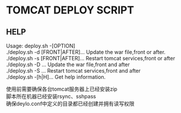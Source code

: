 # TOMCAT DEPLOY SCRIPT  
## HELP
Usage: deploy.sh -[OPTION]  
 ./deploy.sh -d [FRONT|AFTER]... Update the war file,front or after.  
 ./deploy.sh -s [FRONT|AFTER]... Restart tomcat services,front or after  
 ./deploy.sh -D ... Update the war file,front and after  
 ./deploy.sh -S ... Restart tomcat services,front and after  
 ./deploy.sh -[h|H]... Get help information.  
 
使用前需要确保各台tomcat服务器上已经安装zip  
脚本所在机器已经安装rsync、sshpass  
确保deylo.conf中定义的目录都已经创建并拥有读写权限  

